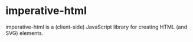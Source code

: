 # imperative-html

imperative-html is a (client-side) JavaScript library for creating HTML (and SVG) elements.
